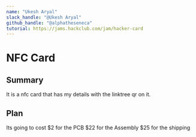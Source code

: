 ```yaml
---
name: "Ukesh Aryal"
slack_handle: "@Ukesh Aryal"
github_handle: "@alphatheseneca"
tutorial: https://jams.hackclub.com/jam/hacker-card
---
```


# NFC Card
## Summary 
It is a nfc card that has my details with the linktree qr on it. 

## Plan
Its going to cost 
$2 for the PCB
$22 for the Assembly 
$25 for the shipping

